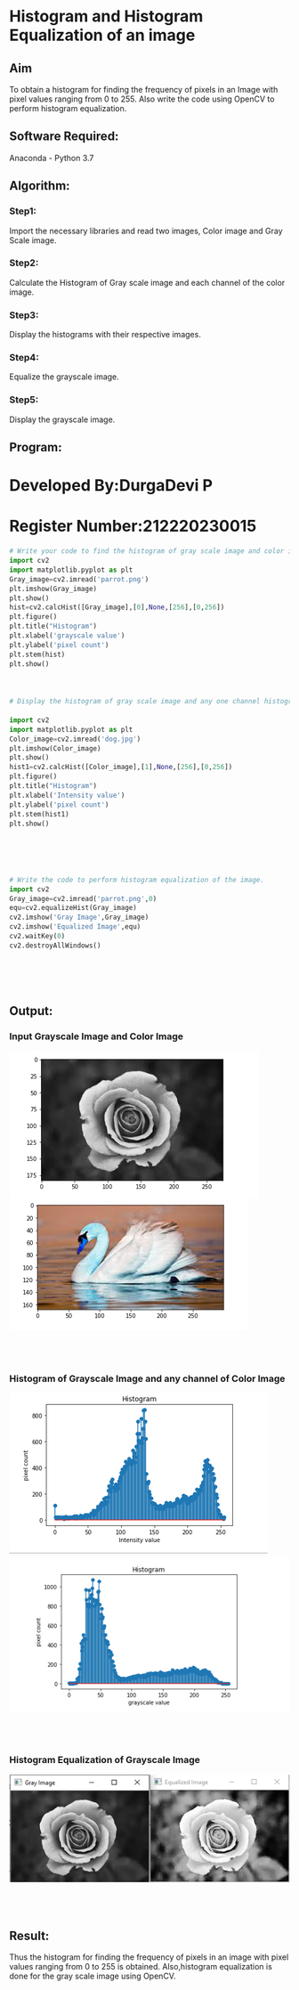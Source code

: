 # Histogram and Histogram Equalization of an image
## Aim
To obtain a histogram for finding the frequency of pixels in an Image with pixel values ranging from 0 to 255. Also write the code using OpenCV to perform histogram equalization.

## Software Required:
Anaconda - Python 3.7

## Algorithm:
### Step1:
Import the necessary libraries and read two images, Color image and Gray Scale image.
<br>

### Step2:
Calculate the Histogram of Gray scale image and each channel of the color image.
<br>

### Step3:
Display the histograms with their respective images.
<br>

### Step4:
Equalize the grayscale image.
<br>

### Step5:
Display the grayscale image.
<br>

## Program:
# Developed By:DurgaDevi P
# Register Number:212220230015

```python
# Write your code to find the histogram of gray scale image and color image channels.
import cv2
import matplotlib.pyplot as plt
Gray_image=cv2.imread('parrot.png')
plt.imshow(Gray_image)
plt.show()
hist=cv2.calcHist([Gray_image],[0],None,[256],[0,256])
plt.figure()
plt.title("Histogram")
plt.xlabel('grayscale value')
plt.ylabel('pixel count')
plt.stem(hist)
plt.show()



# Display the histogram of gray scale image and any one channel histogram from color image

import cv2
import matplotlib.pyplot as plt
Color_image=cv2.imread('dog.jpg')
plt.imshow(Color_image)
plt.show()
hist1=cv2.calcHist([Color_image],[1],None,[256],[0,256])
plt.figure()
plt.title("Histogram")
plt.xlabel('Intensity value')
plt.ylabel('pixel count')
plt.stem(hist1)
plt.show()





# Write the code to perform histogram equalization of the image. 
import cv2
Gray_image=cv2.imread('parrot.png',0)
equ=cv2.equalizeHist(Gray_image)
cv2.imshow('Gray Image',Gray_image)
cv2.imshow('Equalized Image',equ)
cv2.waitKey(0)
cv2.destroyAllWindows()






```
## Output:
### Input Grayscale Image and Color Image
![output](./static/img/h1.png)
![output](./static/img/h2.png)
<br>
<br>
<br>
<br>

### Histogram of Grayscale Image and any channel of Color Image
![output](./static/img/h3.png)
![output](./static/img/h4.png)
<br>
<br>
<br>
<br>

### Histogram Equalization of Grayscale Image
![output](./static/img/h5.png)
<br>
<br>
<br>
<br>

## Result: 
Thus the histogram for finding the frequency of pixels in an image with pixel values ranging from 0 to 255 is obtained. Also,histogram equalization is done for the gray scale image using OpenCV.
